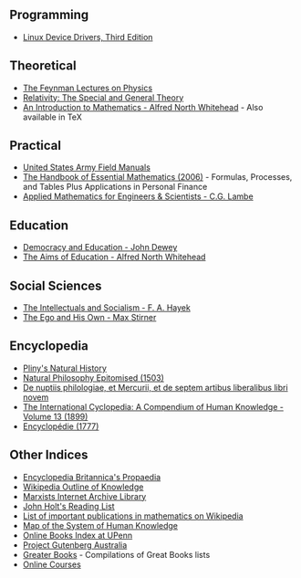 ## Programming
* [Linux Device Drivers, Third Edition](https://lwn.net/Kernel/LDD3/)

## Theoretical
* [The Feynman Lectures on Physics](http://www.feynmanlectures.caltech.edu/)
* [Relativity: The Special and General Theory](http://www.gutenberg.org/files/5001/5001-h/5001-h.htm)
* [An Introduction to Mathematics - Alfred North Whitehead](http://www.gutenberg.org/files/41568/41568-pdf.pdf) - Also available in TeX

## Practical
* [United States Army Field Manuals](https://en.wikipedia.org/wiki/United_States_Army_Field_Manuals)
* [The Handbook of Essential Mathematics (2006)](https://florida.theorangegrove.org/og/file/3a8c652c-11d0-e967-95fb-b5bbae2586d6/1/math_handbook.pdf) - Formulas, Processes, and Tables Plus Applications in Personal Finance
* [Applied Mathematics for Engineers & Scientists - C.G. Lambe](https://archive.org/details/AppliedMathematicsForEngineersScientists)

## Education
* [Democracy and Education - John Dewey](https://www.gutenberg.org/files/852/852-h/852-h.htm)
* [The Aims of Education - Alfred North Whitehead](http://edf.stanford.edu/sites/default/files/whitehead.pdf)

## Social Sciences
* [The Intellectuals and Socialism - F. A. Hayek](https://fee.org/articles/the-intellectuals-and-socialism/)
* [The Ego and His Own - Max Stirner](http://theanarchistlibrary.org/library/max-stirner-the-ego-and-his-own)

## Encyclopedia
* [Pliny's Natural History](http://www.masseiana.org/pliny.htm)
* [Natural Philosophy Epitomised (1503)](https://books.google.com/books/about/Natural_Philosophy_Epitomised.html?id=srgjhIJU2wkC)
* [De nuptiis philologiae, et Mercurii, et de septem artibus liberalibus libri novem](https://archive.org/details/denuptiisphilolo00martuoft)
* [The International Cyclopedia: A Compendium of Human Knowledge - Volume 13 (1899)](https://archive.org/details/internationalcy00peabgoog)
* [Encyclopédie (1777)](http://quod.lib.umich.edu/d/did/)

## Other Indices
* [Encyclopedia Britannica's Propaedia](http://www.markklingman.com/docs/britannica_propaedia.pdf)
* [Wikipedia Outline of Knowledge](https://en.wikipedia.org/wiki/Portal:Contents/Outlines)
* [Marxists Internet Archive Library](https://www.marxists.org/archive/index.htm)
* [John Holt's Reading List](http://www.johnholtgws.com/john-holts-reading-list/)
* [List of important publications in mathematics on Wikipedia](https://en.wikipedia.org/wiki/List_of_important_publications_in_mathematics)
* [Map of the System of Human Knowledge](http://quod.lib.umich.edu/d/did/graphics/tree.png)
* [Online Books Index at UPenn](http://onlinebooks.library.upenn.edu/new.html)
* [Project Gutenberg Australia](http://gutenberg.net.au/plusfifty-a-m.html)
* [Greater Books](http://www.greaterbooks.com/index.html) - Compilations of Great Books lists
* [Online Courses](http://www.openculture.com/freeonlinecourses)
